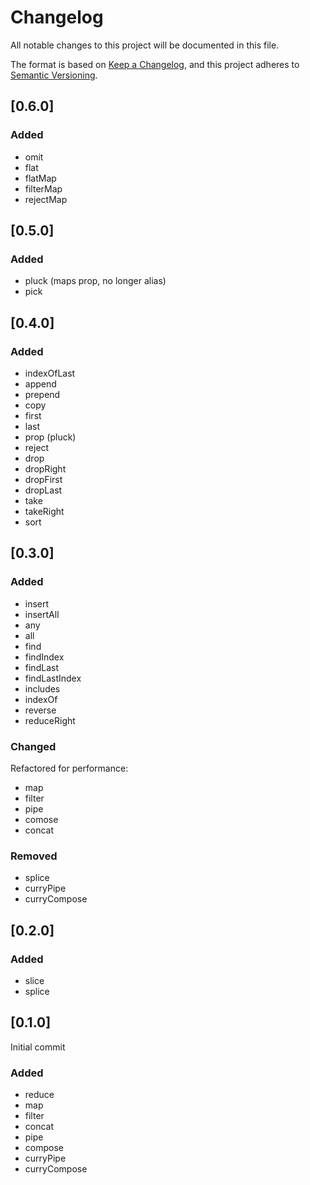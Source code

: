 # Changelog

All notable changes to this project will be documented in this file.

The format is based on [Keep a Changelog](https://keepachangelog.com/en/1.0.0/),
and this project adheres to [Semantic Versioning](https://semver.org/spec/v2.0.0.html).

## [0.6.0]

### Added

- omit
- flat
- flatMap
- filterMap
- rejectMap

## [0.5.0]

### Added

- pluck (maps prop, no longer alias)
- pick

## [0.4.0]

### Added

- indexOfLast
- append
- prepend
- copy
- first
- last
- prop (pluck)
- reject
- drop
- dropRight
- dropFirst
- dropLast
- take
- takeRight
- sort

## [0.3.0]

### Added

- insert
- insertAll
- any
- all
- find
- findIndex
- findLast
- findLastIndex
- includes
- indexOf
- reverse
- reduceRight

### Changed

Refactored for performance:
- map
- filter
- pipe
- comose
- concat

### Removed
- splice
- curryPipe
- curryCompose

## [0.2.0]

### Added

- slice
- splice

## [0.1.0]

Initial commit

### Added

- reduce
- map
- filter
- concat
- pipe
- compose
- curryPipe
- curryCompose
